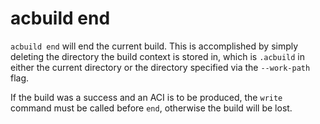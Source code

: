 # acbuild end

`acbuild end` will end the current build. This is accomplished by simply
deleting the directory the build context is stored in, which is `.acbuild` in
either the current directory or the directory specified via the `--work-path`
flag.

If the build was a success and an ACI is to be produced, the `write` command
must be called before `end`, otherwise the build will be lost.
